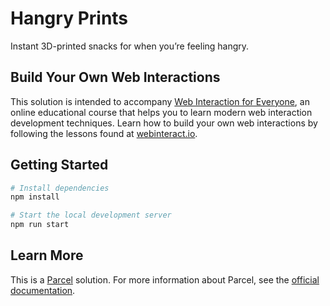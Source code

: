 # Hangry Prints

Instant 3D-printed snacks for when you’re feeling hangry.

## Build Your Own Web Interactions

This solution is intended to accompany [Web Interaction for Everyone](https://webinteract.io/), an online educational course that helps you to learn modern web interaction development techniques. Learn how to build your own web interactions by following the lessons found at [webinteract.io](https://webinteract.io/).

## Getting Started

```bash
# Install dependencies
npm install

# Start the local development server
npm run start
```

## Learn More

This is a [Parcel](https://parceljs.org/) solution. For more information about Parcel, see the [official documentation](https://parceljs.org/).
